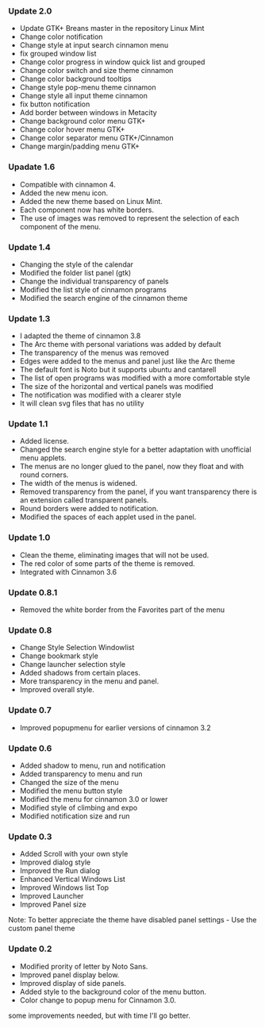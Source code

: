 ### Update 2.0
* Update GTK+ Breans master in the repository Linux Mint
* Change color notification
* Change style at input search cinnamon menu
* fix grouped window list
* Change color progress in window quick list and grouped
* Change color switch and size theme cinnamon
* Change color background tooltips
* Change style pop-menu theme cinnamon
* Change style all input theme cinnamon
* fix button notification
* Add border between windows in Metacity
* Change background color menu GTK+
* Change color hover menu GTK+
* Change color separator menu GTK+/Cinnamon
* Change margin/padding menu GTK+

### Upadate 1.6
* Compatible with cinnamon 4.
* Added the new menu icon.
* Added the new theme based on Linux Mint.
* Each component now has white borders.
* The use of images was removed to represent the selection of each component of the menu.

### Update 1.4
* Changing the style of the calendar
* Modified the folder list panel (gtk)
* Change the individual transparency of panels
* Modified the list style of cinnamon programs
* Modified the search engine of the cinnamon theme

### Update 1.3
* I adapted the theme of cinnamon 3.8
* The Arc theme with personal variations was added by default
* The transparency of the menus was removed
* Edges were added to the menus and panel just like the Arc theme
* The default font is Noto but it supports ubuntu and cantarell
* The list of open programs was modified with a more comfortable style
* The size of the horizontal and vertical panels was modified
* The notification was modified with a clearer style
* It will clean svg files that has no utility

### Update 1.1
* Added license.
* Changed the search engine style for a better adaptation with unofficial menu applets.
* The menus are no longer glued to the panel, now they float and with round corners.
* The width of the menus is widened.
* Removed transparency from the panel, if you want transparency there is an extension called transparent panels.
* Round borders were added to notification.
* Modified the spaces of each applet used in the panel.

### Update 1.0

* Clean the theme, eliminating images that will not be used.
* The red color of some parts of the theme is removed.
* Integrated with Cinnamon 3.6

### Update 0.8.1

* Removed the white border from the Favorites part of the menu


### Update 0.8

* Change Style Selection Windowlist
* Change bookmark style
* Change launcher selection style
* Added shadows from certain places.
* More transparency in the menu and panel.
* Improved overall style.


### Update 0.7

* Improved popupmenu for earlier versions of cinnamon 3.2


### Update 0.6

* Added shadow to menu, run and notification
* Added transparency to menu and run
* Changed the size of the menu
* Modified the menu button style
* Modified the menu for cinnamon 3.0 or lower
* Modified style of climbing and expo
* Modified notification size and run


### Update 0.3

* Added Scroll with your own style
* Improved dialog style
* Improved the Run dialog
* Enhanced Vertical Windows List
* Improved Windows list Top
* Improved Launcher
* Improved Panel size

Note: To better appreciate the theme have disabled panel settings - Use the custom panel theme


### Update 0.2

* Modified prority of letter by Noto Sans.
* Improved panel display below.
* Improved display of side panels.
* Added style to the background color of the menu button.
* Color change to popup menu for Cinnamon 3.0.


some improvements needed, but with time I'll go better.
